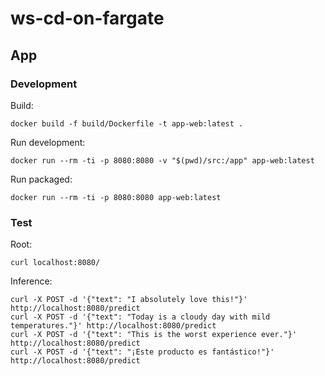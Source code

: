 # ws-cd-on-fargate

## App

### Development
Build:
```shell
docker build -f build/Dockerfile -t app-web:latest .
```

Run development:
```shell
docker run --rm -ti -p 8080:8080 -v "$(pwd)/src:/app" app-web:latest
```

Run packaged:
```shell
docker run --rm -ti -p 8080:8080 app-web:latest
```

### Test

Root:
```shell
curl localhost:8080/
```

Inference:
```shell
curl -X POST -d '{"text": "I absolutely love this!"}' http://localhost:8080/predict
curl -X POST -d '{"text": "Today is a cloudy day with mild temperatures."}' http://localhost:8080/predict
curl -X POST -d '{"text": "This is the worst experience ever."}' http://localhost:8080/predict
curl -X POST -d '{"text": "¡Este producto es fantástico!"}' http://localhost:8080/predict
```
